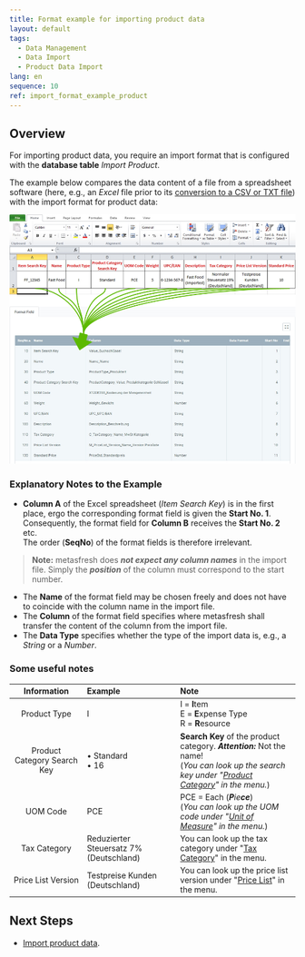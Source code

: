 ```yaml
---
title: Format example for importing product data
layout: default
tags:
  - Data Management
  - Data Import
  - Product Data Import
lang: en
sequence: 10
ref: import_format_example_product
---
```


## Overview
For importing product data, you require an import format that is configured with the **database table** *Import Product*.

The example below compares the data content of a file from a spreadsheet software (here, e.g., an *Excel* file prior to its [conversion to a CSV or TXT file](Import_file_useful_tips)) with the import format for product data:

![](assets/Product_import_Excel_table_Format.png)

### Explanatory Notes to the Example
- **Column A** of the Excel spreadsheet (*Item Search Key*) is in the first place, ergo the corresponding format field is given the **Start No. 1**. Consequently, the format field for **Column B** receives the **Start No. 2** etc.<br> The order (**SeqNo**) of the format fields is therefore irrelevant.
 >**Note:** metasfresh does ***not expect any column names*** in the import file. Simply the ***position*** of the column must correspond to the start number.

- The **Name** of the format field may be chosen freely and does not have to coincide with the column name in the import file.
- The **Column** of the format field specifies where metasfresh shall transfer the content of the column from the import file.
- The **Data Type** specifies whether the type of the import data is, e.g., a *String* or a *Number*.

### Some useful notes

| Information | Example | Note |
| :---: | :--- | :--- |
| Product Type | I | I = **I**tem<br> E = **E**xpense Type<br> R = **R**esource |
| Product Category Search Key | • Standard<br> • 16 | **Search Key** of the product category. ***Attention:*** Not the name!<br> (*You can look up the search key under "[Product Category](Menu)" in the menu.*) |
| UOM Code | PCE | PCE = Each (_**P**ie**ce**_)<br> (*You can look up the UOM code under "[Unit of Measure](Menu)" in the menu.*) |
| Tax Category | Reduzierter Steuersatz 7% (Deutschland) | You can look up the tax category under "[Tax Category](Menu)" in the menu. |
| Price List Version | Testpreise Kunden (Deutschland) | You can look up the price list version under "[Price List](Menu)" in the menu. |

## Next Steps
- [Import product data](Import_product_data).
